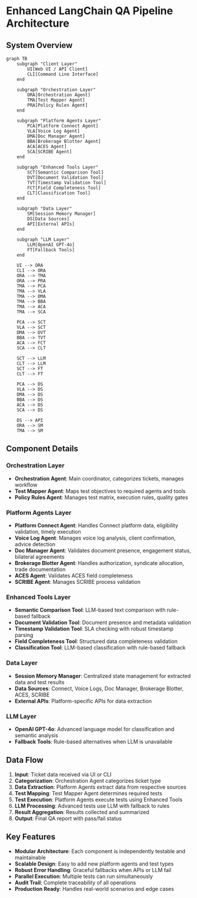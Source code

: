 # Enhanced LangChain QA Pipeline Architecture

## System Overview

```mermaid
graph TB
    subgraph "Client Layer"
        UI[Web UI / API Client]
        CLI[Command Line Interface]
    end
    
    subgraph "Orchestration Layer"
        ORA[Orchestration Agent]
        TMA[Test Mapper Agent]
        PRA[Policy Rules Agent]
    end
    
    subgraph "Platform Agents Layer"
        PCA[Platform Connect Agent]
        VLA[Voice Log Agent]
        DMA[Doc Manager Agent]
        BBA[Brokerage Blotter Agent]
        ACA[ACES Agent]
        SCA[SCRIBE Agent]
    end
    
    subgraph "Enhanced Tools Layer"
        SCT[Semantic Comparison Tool]
        DVT[Document Validation Tool]
        TVT[Timestamp Validation Tool]
        FCT[Field Completeness Tool]
        CLT[Classification Tool]
    end
    
    subgraph "Data Layer"
        SM[Session Memory Manager]
        DS[Data Sources]
        API[External APIs]
    end
    
    subgraph "LLM Layer"
        LLM[OpenAI GPT-4o]
        FT[Fallback Tools]
    end
    
    UI --> ORA
    CLI --> ORA
    ORA --> TMA
    ORA --> PRA
    TMA --> PCA
    TMA --> VLA
    TMA --> DMA
    TMA --> BBA
    TMA --> ACA
    TMA --> SCA
    
    PCA --> SCT
    VLA --> SCT
    DMA --> DVT
    BBA --> TVT
    ACA --> FCT
    SCA --> CLT
    
    SCT --> LLM
    CLT --> LLM
    SCT --> FT
    CLT --> FT
    
    PCA --> DS
    VLA --> DS
    DMA --> DS
    BBA --> DS
    ACA --> DS
    SCA --> DS
    
    DS --> API
    ORA --> SM
    TMA --> SM
```

## Component Details

### Orchestration Layer
- **Orchestration Agent**: Main coordinator, categorizes tickets, manages workflow
- **Test Mapper Agent**: Maps test objectives to required agents and tools
- **Policy Rules Agent**: Manages test matrix, execution rules, quality gates

### Platform Agents Layer
- **Platform Connect Agent**: Handles Connect platform data, eligibility validation, timely execution
- **Voice Log Agent**: Manages voice log analysis, client confirmation, advice detection
- **Doc Manager Agent**: Validates document presence, engagement status, bilateral agreements
- **Brokerage Blotter Agent**: Handles authorization, syndicate allocation, trade documentation
- **ACES Agent**: Validates ACES field completeness
- **SCRIBE Agent**: Manages SCRIBE process validation

### Enhanced Tools Layer
- **Semantic Comparison Tool**: LLM-based text comparison with rule-based fallback
- **Document Validation Tool**: Document presence and metadata validation
- **Timestamp Validation Tool**: SLA checking with robust timestamp parsing
- **Field Completeness Tool**: Structured data completeness validation
- **Classification Tool**: LLM-based classification with rule-based fallback

### Data Layer
- **Session Memory Manager**: Centralized state management for extracted data and test results
- **Data Sources**: Connect, Voice Logs, Doc Manager, Brokerage Blotter, ACES, SCRIBE
- **External APIs**: Platform-specific APIs for data extraction

### LLM Layer
- **OpenAI GPT-4o**: Advanced language model for classification and semantic analysis
- **Fallback Tools**: Rule-based alternatives when LLM is unavailable

## Data Flow

1. **Input**: Ticket data received via UI or CLI
2. **Categorization**: Orchestration Agent categorizes ticket type
3. **Data Extraction**: Platform Agents extract data from respective sources
4. **Test Mapping**: Test Mapper Agent determines required tests
5. **Test Execution**: Platform Agents execute tests using Enhanced Tools
6. **LLM Processing**: Advanced tests use LLM with fallback to rules
7. **Result Aggregation**: Results collected and summarized
8. **Output**: Final QA report with pass/fail status

## Key Features

- **Modular Architecture**: Each component is independently testable and maintainable
- **Scalable Design**: Easy to add new platform agents and test types
- **Robust Error Handling**: Graceful fallbacks when APIs or LLM fail
- **Parallel Execution**: Multiple tests can run simultaneously
- **Audit Trail**: Complete traceability of all operations
- **Production Ready**: Handles real-world scenarios and edge cases

